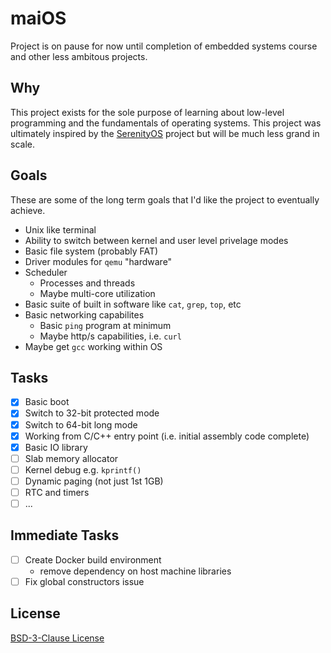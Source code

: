 # maiOS
Project is on pause for now until completion of embedded systems course and other less ambitous projects.
## Why
This project exists for the sole purpose of learning about low-level programming and the fundamentals of operating systems. This project was ultimately inspired by the [SerenityOS](https://github.com/SerenityOS/serenity) project but will be much less grand in scale.
## Goals
These are some of the long term goals that I'd like the project to eventually achieve.
- Unix like terminal
- Ability to switch between kernel and user level privelage modes
- Basic file system (probably FAT)
- Driver modules for `qemu` "hardware"
- Scheduler
	- Processes and threads
	- Maybe multi-core utilization
- Basic suite of built in software like `cat`, `grep`, `top`, etc
- Basic networking capabilites
	- Basic `ping` program at minimum
	- Maybe http/s capabilities, i.e. `curl`
- Maybe get `gcc` working within OS

## Tasks
- [x] Basic boot
- [x] Switch to 32-bit protected mode
- [x] Switch to 64-bit long mode
- [x] Working from C/C++ entry point (i.e. initial assembly code complete)
- [x] Basic IO library
- [ ] Slab memory allocator
- [ ] Kernel debug e.g. `kprintf()`
- [ ] Dynamic paging (not just 1st 1GB)
- [ ] RTC and timers
- [ ] ...

## Immediate Tasks
- [ ] Create Docker build environment
	- remove dependency on host machine libraries
- [ ] Fix global constructors issue

## License
[BSD-3-Clause License](LICENSE)